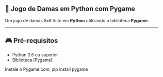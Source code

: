 ## 🏁 Jogo de Damas em Python com Pygame

Um jogo de damas 8x8 feito em **Python** utilizando a biblioteca **Pygame**.

---

## 🎮 Pré-requisitos

- Python 3.6 ou superior  
- Biblioteca [Pygame]

Instale o Pygame com:
pip install pygame
